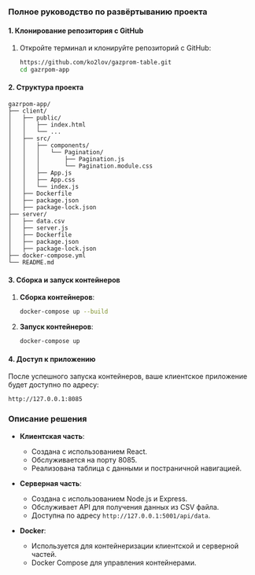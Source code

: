 ### Полное руководство по развёртыванию проекта

#### 1. Клонирование репозитория с GitHub

1. Откройте терминал и клонируйте репозиторий с GitHub:

   ```sh
   https://github.com/ko2lov/gazprom-table.git
   cd gazrpom-app
   ```

#### 2. Структура проекта

```
gazrpom-app/
├── client/
│   ├── public/
│   │   ├── index.html
│   │   └── ...
│   ├── src/
│   │   ├── components/
│   │   │   └── Pagination/
│   │   │       ├── Pagination.js
│   │   │       └── Pagination.module.css
│   │   ├── App.js
│   │   ├── App.css
│   │   └── index.js
│   ├── Dockerfile
│   ├── package.json
│   ├── package-lock.json
├── server/
│   ├── data.csv
│   ├── server.js
│   ├── Dockerfile
│   ├── package.json
│   ├── package-lock.json
├── docker-compose.yml
└── README.md
```

#### 3. Сборка и запуск контейнеров

1. **Сборка контейнеров**:

   ```sh
   docker-compose up --build
   ```

2. **Запуск контейнеров**:

   ```sh
   docker-compose up
   ```

#### 4. Доступ к приложению

После успешного запуска контейнеров, ваше клиентское приложение будет доступно по адресу:

```
http://127.0.0.1:8085
```

### Описание решения

- **Клиентская часть**:

  - Создана с использованием React.
  - Обслуживается на порту 8085.
  - Реализована таблица с данными и постраничной навигацией.

- **Серверная часть**:

  - Создана с использованием Node.js и Express.
  - Обслуживает API для получения данных из CSV файла.
  - Доступна по адресу `http://127.0.0.1:5001/api/data`.

- **Docker**:
  - Используется для контейнеризации клиентской и серверной частей.
  - Docker Compose для управления контейнерами.
